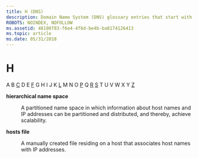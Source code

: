 ```yaml
---
title: H (DNS)
description: Domain Name System (DNS) glossary entries that start with H.
ROBOTS: NOINDEX, NOFOLLOW
ms.assetid: 48108f83-f6e4-4f6d-be4b-ba8174126413
ms.topic: article
ms.date: 05/31/2018
---
```


# H

A B [C](c-gly.md) D E [F](f-gly.md) G H I J K [L](l-gly.md) M N O [P](p-gly.md) Q [R](r-gly.md) [S](s-gly.md) T U V W X Y [Z](z-gly.md)

<dl> <dt>

<span id="_dns_hierarchical_name_space_gly"></span><span id="_DNS_HIERARCHICAL_NAME_SPACE_GLY"></span>**hierarchical name space**
</dt> <dd>

A partitioned name space in which information about host names and IP addresses can be partitioned and distributed, and thereby, achieve scalability.

</dd> <dt>

<span id="_dns_hosts_file_gly"></span><span id="_DNS_HOSTS_FILE_GLY"></span>**hosts file**
</dt> <dd>

A manually created file residing on a host that associates host names with IP addresses.

</dd> </dl>

 

 




